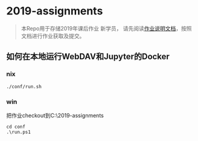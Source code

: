 # 2019-assignments
> 本Repo用于存储2019年课后作业
新学员， 请先阅读[作业说明文档](How-To.md)，按照文档进行作业获取及提交。

## 如何在本地运行WebDAV和Jupyter的Docker
### nix
```shell
./conf/run.sh
```
### win
把作业checkout到C:\2019-assignments

```shell
cd conf
.\run.ps1
```
